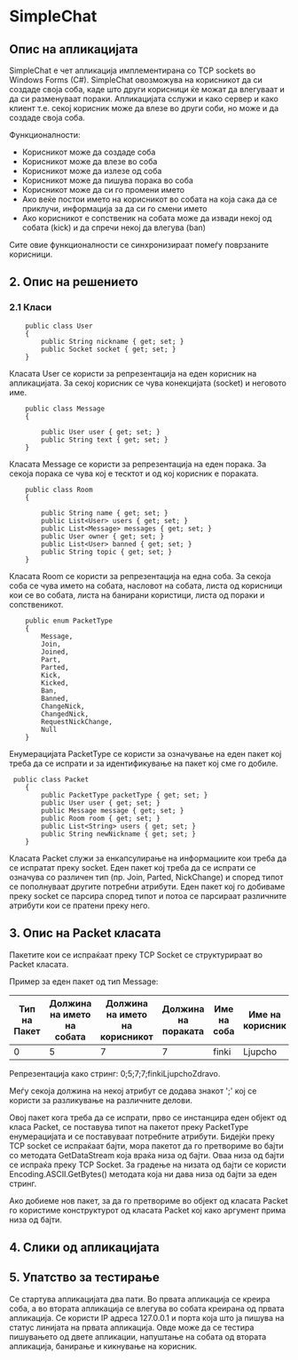 # SimpleChat

## Опис на апликацијата
SimpleChat е чет апликација имплементирана со TCP sockets во Windows Forms (C#). SimpleChat овозможува  на корисникот да си создаде своја соба, каде што други корисници ќе можат да влегуваат и да си разменуваат пораки. Апликацијата сслужи и како сервер и како клиент т.е. секој корисник може да влезе во други соби, но може и да создаде своја соба.

Функционалности:
  - Корисникот може да создаде соба
  - Корисникот може да влезе во соба
  - Корисникот може да излезе од соба
  - Корисникот може да пишува порака во соба
  - Корисникот може да си го промени името
  - Ако веќе постои името на корисникот во собата на која сака да се приклучи, информација за да си го смени името
  - Ако корисникот е сопственик на собата може да извади некој од собата (kick) и да спречи некој да влегува (ban)
  
Сите овие функционалности се синхронизираат помеѓу поврзаните корисници.

## 2. Опис на решението
### 2.1 Класи
```
    public class User
    {
        public String nickname { get; set; }
        public Socket socket { get; set; }
    }
```
Класата User се користи за репрезентација на еден корисник на апликацијата. За секој корисник се чува конекцијата (socket) и неговото име.

``` 
    public class Message
    {

        public User user { get; set; }
        public String text { get; set; }
    }
```
Класата Message се користи за репрезентација на еден порака. За секоја порака се чува кој е тесктот и од кој корисник е пораката.

``` 
    public class Room
    {

        public String name { get; set; }
        public List<User> users { get; set; }
        public List<Message> messages { get; set; }
        public User owner { get; set; }
        public List<User> banned { get; set; }
        public String topic { get; set; }
    }
```
Класата Room се користи за репрезентација на една соба. За секоја соба се чува името на собата, насловот на собата, листа од корисници кои се во собата, листа на банирани користици, листа од пораки и сопственикот.

```
    public enum PacketType
    {
        Message,
        Join,
        Joined,
        Part,
        Parted,
        Kick,
        Kicked,
        Ban,
        Banned,
        ChangeNick,
        ChangedNick,
        RequestNickChange,
        Null
    }
```
Енумерацијата PacketType се користи за означување на еден пакет кој треба да се испрати и за идентификување на пакет кој сме го добиле.

```
 public class Packet
    {
        public PacketType packetType { get; set; }
        public User user { get; set; }
        public Message message { get; set; }
        public Room room { get; set; }
        public List<String> users { get; set; }
        public String newNickname { get; set; }
    }
```
Класата Packet служи за енкапсулирање на информациите кои треба да се испратат преку socket. Еден пакет кој треба да се испрати се означува со различен тип (пр. Join, Parted, NickChange) и според типот се пополнуваат другите потребни атрибути. Еден пакет кој го добиваме преку socket се парсира според типот и потоа се парсираат различните атрибути кои се пратени преку него.

## 3. Опис на Packet класата
Пакетите кои се испраќаат преку TCP Socket се структурираат во Packet класата. 

Пример за еден пакет од тип Message:

| Тип на Пакет  | Должина на името на собата | Должина на името на корисникот | Должина на пораката | Име на соба | Име на корисник |  Порака |
| ------------- | ------------- | ------------- | ------------- | ------------- | ------------- | ------------- |
| 0  | 5  | 7 | 7 | finki | Ljupcho | Zdravo. |

Репрезентација како стринг:
0;5;7;7;finkiLjupchoZdravo.

Меѓу секоја должина на некој атрибут се додава знакот ';' кој се користи за разликување на различните делови.

Овој пакет кога треба да се испрати, прво се инстанцира еден објект од класа Packet, се поставува типот на пакетот преку PacketType енумерацијата и се поставуваат потребните атрибути. Бидејќи преку TCP socket се испраќаат бајти, мора пакетот да го претвориме во бајти со методата GetDataStream која враќа низа од бајти. Оваа низа од бајти се испраќа преку TCP Socket. За градење на низата од бајти се користи Encoding.ASCII.GetBytes() методата која ни дава низа од бајти за еден стринг.

Ако добиеме нов пакет, за да го претвориме во објект од класата Packet го користиме конструктурот од класата Packet кој како аргумент прима низа од бајти.

## 4. Слики од апликацијата


## 5. Упатство за тестирање

Се стартува апликацијата два пати. Во првата апликација се креира соба, а во втората апликација се влегува во собата креирана од првата апликација. Се користи IP адреса 127.0.0.1 и порта која што ја пишува на статус линијата на првата апликација. Овде може да се тестира пишувањето од двете апликации, напуштање на собата од втората апликација, банирање и кикнување на корисник.
